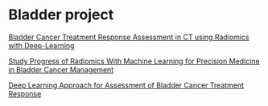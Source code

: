 # Bladder project

[Bladder Cancer Treatment Response Assessment in CT using Radiomics with Deep-Learning](https://www.nature.com/articles/s41598-017-09315-w)

[Study Progress of Radiomics With Machine Learning for Precision Medicine in Bladder Cancer Management](https://www.ncbi.nlm.nih.gov/pmc/articles/PMC6892826/)

[Deep Learning Approach for Assessment of Bladder Cancer Treatment Response](https://www.ncbi.nlm.nih.gov/pmc/articles/PMC6403041/)
